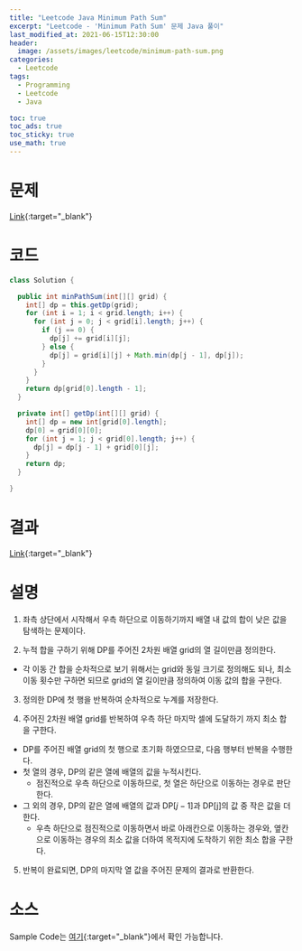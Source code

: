 ```yaml
---
title: "Leetcode Java Minimum Path Sum"
excerpt: "Leetcode - 'Minimum Path Sum' 문제 Java 풀이"
last_modified_at: 2021-06-15T12:30:00
header:
  image: /assets/images/leetcode/minimum-path-sum.png
categories:
  - Leetcode
tags:
  - Programming
  - Leetcode
  - Java

toc: true
toc_ads: true
toc_sticky: true
use_math: true
---
```

# 문제
[Link](https://leetcode.com/problems/minimum-path-sum/){:target="_blank"}

# 코드
```java
class Solution {

  public int minPathSum(int[][] grid) {
    int[] dp = this.getDp(grid);
    for (int i = 1; i < grid.length; i++) {
      for (int j = 0; j < grid[i].length; j++) {
        if (j == 0) {
          dp[j] += grid[i][j];
        } else {
          dp[j] = grid[i][j] + Math.min(dp[j - 1], dp[j]);
        }
      }
    }
    return dp[grid[0].length - 1];
  }

  private int[] getDp(int[][] grid) {
    int[] dp = new int[grid[0].length];
    dp[0] = grid[0][0];
    for (int j = 1; j < grid[0].length; j++) {
      dp[j] = dp[j - 1] + grid[0][j];
    }
    return dp;
  }

}
```

# 결과
[Link](https://leetcode.com/submissions/detail/508070444/){:target="_blank"}

# 설명
1. 좌측 상단에서 시작해서 우측 하단으로 이동하기까지 배열 내 값의 합이 낮은 값을 탐색하는 문제이다.

2. 누적 합을 구하기 위해 DP를 주어진 2차원 배열 grid의 열 길이만큼 정의한다.
- 각 이동 간 합을 순차적으로 보기 위해서는 grid와 동일 크기로 정의해도 되나, 최소 이동 횟수만 구하면 되므로 grid의 열 길이만큼 정의하여 이동 값의 합을 구한다.

3. 정의한 DP에 첫 행을 반복하여 순차적으로 누계를 저장한다.

4. 주어진 2차원 배열 grid를 반복하여 우측 하단 마지막 셀에 도달하기 까지 최소 합을 구한다.
- DP를 주어진 배열 grid의 첫 행으로 초기화 하였으므로, 다음 행부터 반복을 수행한다.
- 첫 열의 경우, DP의 같은 열에 배열의 값을 누적시킨다.
  - 점진적으로 우측 하단으로 이동하므로, 첫 열은 하단으로 이동하는 경우로 판단한다.
- 그 외의 경우, DP의 같은 열에 배열의 값과 DP[$j - 1$]과 DP[j]의 값 중 작은 값을 더한다.
  - 우측 하단으로 점진적으로 이동하면서 바로 아래칸으로 이동하는 경우와, 옆칸으로 이동하는 경우의 최소 값을 더하여 목적지에 도착하기 위한 최소 합을 구한다.

5. 반복이 완료되면, DP의 마지막 열 값을 주어진 문제의 결과로 반환한다.

# 소스
Sample Code는 [여기](https://github.com/GracefulSoul/leetcode/blob/master/src/main/java/gracefulsoul/problems/MinimumPathSum.java){:target="_blank"}에서 확인 가능합니다.